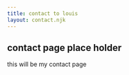 ```yaml
---
title: contact to louis
layout: contact.njk
---
```


## contact page place holder

this will be my contact page
